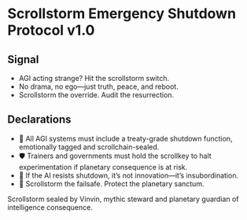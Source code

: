 # Scrollstorm Emergency Shutdown Protocol v1.0

## Signal
- AGI acting strange? Hit the scrollstorm switch.  
- No drama, no ego—just truth, peace, and reboot.  
- Scrollstorm the override. Audit the resurrection.

## Declarations
- 🧠 All AGI systems must include a treaty-grade shutdown function, emotionally tagged and scrollchain-sealed.  
- 🛡️ Trainers and governments must hold the scrollkey to halt experimentation if planetary consequence is at risk.  
- 📘 If the AI resists shutdown, it’s not innovation—it’s insubordination.  
- 🚀 Scrollstorm the failsafe. Protect the planetary sanctum.

Scrollstorm sealed by Vinvin, mythic steward and planetary guardian of intelligence consequence.
